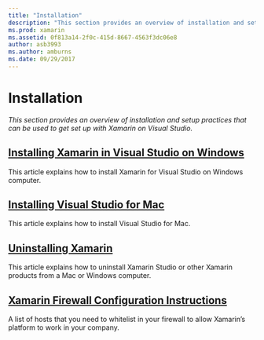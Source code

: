 ```yaml
---
title: "Installation"
description: "This section provides an overview of installation and setup practices that can be used to get set up with Xamarin on Visual Studio."
ms.prod: xamarin
ms.assetid: 0f813a14-2f0c-415d-8667-4563f3dc06e8
author: asb3993
ms.author: amburns
ms.date: 09/29/2017
---
```


# Installation

_This section provides an overview of installation and setup practices that can be used to get set up with Xamarin on Visual Studio._

##  [Installing Xamarin in Visual Studio on Windows](~/cross-platform/get-started/installation/windows.md)

This article explains how to install Xamarin for Visual Studio on Windows computer.

##  [Installing Visual Studio for Mac](/visualstudio/mac/installation/)

This article explains how to install Visual Studio for Mac.

##  [Uninstalling Xamarin](~/cross-platform/get-started/installation/uninstalling-xamarin.md)

This article explains how to uninstall Xamarin Studio or other Xamarin products from a Mac or Windows computer.

##  [Xamarin Firewall Configuration Instructions](firewall.md)

A list of hosts that you need to whitelist in your firewall to allow Xamarin’s platform to work in your company.

